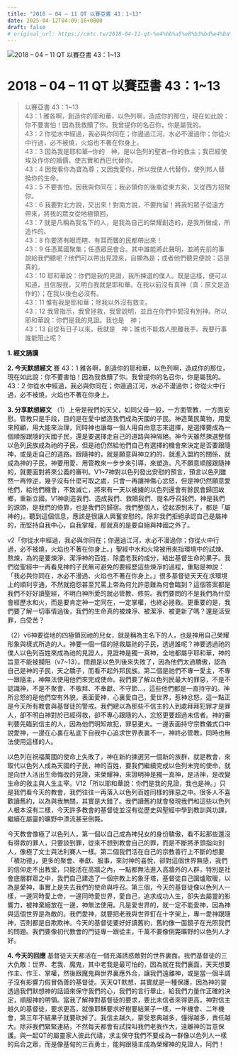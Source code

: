 ```yaml
---
title: "2018 – 04 – 11 QT 以賽亞書 43：1~13"
date: 2025-04-12T04:09:16+0800
draft: false
# original_url: https://cmtc.tw/2018-04-11-qt-%e4%bb%a5%e8%b3%bd%e4%ba%9e%e6%9b%b8-43%ef%bc%9a113
---
```


![2018 – 04 – 11 QT 以賽亞書 43：1\~13](/images/qt.jpg   "2018 – 04 – 11 QT 以賽亞書 43：1\~13")

# 2018 – 04 – 11 QT 以賽亞書 43：1\~13

> 以賽亞書 43：1\~13  
> 43：1 雅各啊，創造你的耶和華，以色列啊，造成你的那位，現在如此說：你不要害怕！因為我救贖了你。我曾提你的名召你，你是屬我的。  
> 43：2 你從水中經過，我必與你同在；你逿過江河，水必不漫過你；你從火中行過，必不被燒，火焰也不著在你身上。  
> 43：3 因為我是耶和華─你的　神，是以色列的聖者─你的救主；我已經使埃及作你的贖價，使古實和西巴代替你。  
> 43：4 因我看你為寶為尊；又因我愛你，所以我使人代替你，使列邦人替換你的生命。  
> 43：5 不要害怕，因我與你同在；我必領你的後裔從東方來，又從西方招聚你。  
> 43：6 我要對北方說，交出來！對南方說，不要拘留！將我的眾子從遠方帶來，將我的眾女從地極領回，  
> 43：7 就是凡稱為我名下的人，是我為自己的榮耀創造的，是我所做成，所造作的。  
> 43：8 你要將有眼而瞎、有耳而聾的民都帶出來！  
> 43：9 任憑萬國聚集；任憑眾民會合。其中誰能將此聲明，並將先前的事說給我們聽呢？他們可以帶出見證來，自顯為是；或者他們聽見便說：這是真的。  
> 43：10 耶和華說：你們是我的見證，我所揀選的僕人。既是這樣，便可以知道，且信服我，又明白我就是耶和華。在我以前沒有真神（真：原文是造作的）；在我以後也必沒有。  
> 43：11 惟有我是耶和華；除我以外沒有救主。  
> 43：12 我曾指示，我曾拯救，我曾說明，並且在你們中間沒有別神。所以耶和華說：你們是我的見證。我也是　神；  
> 43：13 自從有日子以來，我就是　神；誰也不能救人脫離我手。我要行事誰能阻止呢？

**1. 經文誦讀**

**2.  今天默想經文**
賽 43：1 雅各啊，創造你的耶和華，以色列啊，造成你的那位，現在如此說：你不要害怕！因為我救贖了你。我曾提你的名召你，你是屬我的。  
43：2 你從水中經過，我必與你同在；你逿過江河，水必不漫過你；你從火中行過，必不被燒，火焰也不著在你身上。

**3. 分享默想經文**
（1）上帝是我們的天父，如同父母一般，一方面管教，一方面安慰。管教只是手段，目的是在愛中塑造我們成為天國的子民。神造萬民萬物，用愛來照顧，用大能來治理，同時神也讓每一個人用自由意志來選擇，是選擇要成為一個順服跟隨的天國子民，還是要選擇走自己的道路與神隔絕。神今天雖然揀選整個以色列民族成為祂的子民，但是祂仍然給他們自己有選擇的機會來決定是否要跟隨神，或是走自己的道路。跟隨神的，就是願意與神立約的，就進入盟約的關係，就成為神的子民，神要用愛、用管教來一步步來引導，來塑造。凡不願意順服跟隨神的，就要面對將來公義的審判。V1\~7神對以色列發出安慰的預言，預言以色列雖然一再悖逆，幾乎沒有什麼可取之處，只會一再讓神傷心忿怒，但是神仍然願意愛他們，給他們機會，不致滅亡，將來有一天以被擄的以色列還會有餘民會歸回故鄉，重新立國。V1神創造我們、造成我們、救贖我們、提名呼召我們，神是我們的源頭，是我們的倚靠，也是我們的歸宿。我們整個人，從起源到末了，都是「屬神的」。聽到這個信息，應該是很讓人興奮安慰的。除非我們拒絕承認自己是屬神的，而堅持自我中心，自我掌權，那就真的是要自絕與神國之外了。

v2「你從水中經過，我必與你同在；你逿過江河，水必不漫過你；你從火中行過，必不被燒，火焰也不著在你身上。」聖經中水和火常被用來指環境中的試煉、熬煉，為的是要煉淨、潔淨神的百姓，除盡老我的成分，結出基督生命的果子。我們從聖經中一再看見神的子民無可避免的要經歷這些煉淨的過程，重點是神說：「我必與你同在，水必不漫過、火焰也不著在你身上。」很多基督徒天天在求環境上的順利亨通，不然就抱怨甚至咒罵上帝為何允許患難為何會臨到？這個答案都是我們不好好讀聖經，不明白神所愛的就必管教、修剪。我們要問的不是我們為什麼會經歷水和火，而是要肯定神一定同在，一定掌權，也終必拯救。更重要的是，我們要了解一切事情過後，我們的生命真的被煉淨、被潔淨、被更新了嗎？還是活受罪，白受苦？

（2）v6神要從地的四極領回祂的兒女，就是稱為主名下的人，也是神用自己榮耀形象與樣式所造的人。神要一個一個的拯救屬祂的子民，透過誰呢？神要透過祂的僕人以色列百姓來成為祂的見證人，見證神是獨一真神，全地都屬乎耶和華，神的旨意不能被攔阻（v7\~13）。問題是以色列後來失敗了，因為他們太過驕傲，認為自己是神的子民，天之驕子，而看不起外邦民族。第二個是祂們不專一愛主，不專一跟隨主，神無法使用他們來完成使命。我們要了解以色列民最大的罪惡，不是不認識神，不是不聚會、不敬拜、不奉獻、不守節…，這些他們都是一直持守的。神所忿怒的是他們空有外貌，表面愛神，心裏愛自己，愛世界，惹神忿怒，這一點正是今天所有教會與基督徒的警戒。我們總以為那些不信主的人到處拜拜犯罪才是罪人，卻不明白神對於已經得救，卻不專心跟隨的人，忿怒更要超過未信者。神的審判要先臨到信主的人，因為他們明知故犯，罪惡更大。一邊表面持守宗教儀式口中說愛神，一邊在心裏在私底下自我中心追求世界表裏不一，神終必管教，同時也無法使用這樣的人。

以色列在祝福萬國的使命上失敗了，神在新約揀選另一個新的族群，就是教會，來取代以色列人成為天國的子民，神的百姓，要我們繼續完成以色列未完的使命，就是向世人活出生命悔改的見證，來榮耀神，來證明神是獨一真神，是活神，是改變生命的救主與人生主宰。V12「所以耶和華說：你們是我的見證，我也是神。」只是我們看今天的教會，我們往往一再落入以色列百姓同樣的罪惡之中。很多人不喜歡讀舊約，以為與我無關，其實是大錯了。我們讀舊約就會發現我們和這些以色列人根本沒有二樣，今天許多教會的基督徒並沒有從歷史與聖經中學到教訓與功課，繼續在屬靈的曠野中漂流甚至倒斃。

今天教會像極了以色列人，第一個以自己成為神兒女的身份驕傲，看不起那些還沒有得救的罪人，只要談到罪，從來不想到教會自己的罪，而是不斷將矛頭指向別人，像極了文士與法利賽人一樣。第二個我們活在自己的宗教善行上不斷的想要「積功德」，更多的聚會、奉獻、服事，來討神的喜悅，卻對這個世界無感，我們的信仰走不出教堂，只能活在高牆之內，一點都無法進入高牆外的人群，特別是社會底層群眾之中，我們自己建造了一個宗教上的象牙塔，基督徒自己圍爐取暖，以為是愛神，事實上是失去我們的使命與呼召。第三個，今天的基督徒像以色列人一樣，一邊同時愛上帝，一邊同時愛世界，愛自己，追求成功人生，卻失去屬靈的影響力，被神棄絕放在一邊，神無法使用。凡是愛世界的，就一定不能愛神，因為神與這個世界是為敵的。我們愛神，就要把老我與世界釘在十字架上，專一愛神跟隨神，否則都是自欺欺神。今天的基督徒要好好讀舊約，舊約像一面鏡子在光照我們的問題。我們要像初代教會的門徒專一跟從主，千萬不要像倒斃曠野的以色列人才好。

**4. 今天的回應**
基督徒天天都活在一個充滿誘惑敵對的世界裏面。我們基督徒的三大仇敵：世界、老我、魔鬼，其中老我是最可怕的，因為就在我們裏面，天天想要作主、作王、掌權，然後跟魔鬼與世界裏應外合，讓我們遠離神，或是當一個半調子沒有影響力假冒偽善的基督徒。天天QT默想，其實就是一種保護，因為神的靈透過我們默想神的話語來保守我們的心，我們的言行舉止，給我們力量作正確的決定，順服神的帶領。當我了解神對基督徒的要求，要比未信者來得更高，神對信主越久的基督徒，要求更高，就像耶穌要求好樹要結果子一樣，一年機會、二年機會，第三年不結果子就要砍掉了。我信主越久，蒙受恩典越多，懂得越多，責任越大。除非我們緊緊連結，不然每天都會有試探叫我們老我作大，遠離神的旨意保護。與一起QT的屬靈家人彼此代禱，求主保守我們不要成為一群像以色列人一樣的烏合之眾，而是像基甸的三百勇士，能夠跟隨主成為榮耀神的見證人，阿們！
